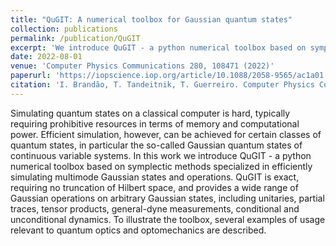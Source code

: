 ```yaml
---
title: "QuGIT: A numerical toolbox for Gaussian quantum states"
collection: publications
permalink: /publication/QuGIT
excerpt: 'We introduce QuGIT - a python numerical toolbox based on symplectic methods specialized in efficiently simulating multimode Gaussian states and operations'
date: 2022-08-01
venue: 'Computer Physics Communications 280, 108471 (2022)'
paperurl: 'https://iopscience.iop.org/article/10.1088/2058-9565/ac1a01'
citation: 'I. Brandão, T. Tandeitnik, T. Guerreiro. Computer Physics Communications 280, 108471 (2022)'
---
```


Simulating quantum states on a classical computer is hard, typically requiring prohibitive resources in terms of memory and computational power. Efficient simulation, however, can be achieved for certain classes of quantum states, in particular the so-called Gaussian quantum states of continuous variable systems. In this work we introduce QuGIT - a python numerical toolbox based on symplectic methods specialized in efficiently simulating multimode Gaussian states and operations. QuGIT is exact, requiring no truncation of Hilbert space, and provides a wide range of Gaussian operations on arbitrary Gaussian states, including unitaries, partial traces, tensor products, general-dyne measurements, conditional and unconditional dynamics. To illustrate the toolbox, several examples of usage relevant to quantum optics and optomechanics are described.
